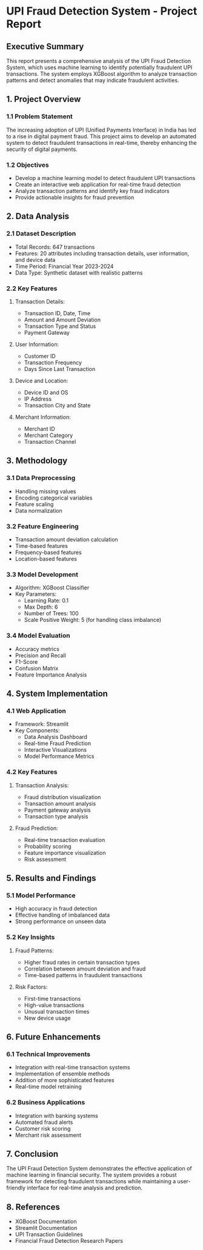 # UPI Fraud Detection System - Project Report

## Executive Summary
This report presents a comprehensive analysis of the UPI Fraud Detection System, which uses machine learning to identify potentially fraudulent UPI transactions. The system employs XGBoost algorithm to analyze transaction patterns and detect anomalies that may indicate fraudulent activities.

## 1. Project Overview

### 1.1 Problem Statement
The increasing adoption of UPI (Unified Payments Interface) in India has led to a rise in digital payment fraud. This project aims to develop an automated system to detect fraudulent transactions in real-time, thereby enhancing the security of digital payments.

### 1.2 Objectives
- Develop a machine learning model to detect fraudulent UPI transactions
- Create an interactive web application for real-time fraud detection
- Analyze transaction patterns and identify key fraud indicators
- Provide actionable insights for fraud prevention

## 2. Data Analysis

### 2.1 Dataset Description
- Total Records: 647 transactions
- Features: 20 attributes including transaction details, user information, and device data
- Time Period: Financial Year 2023-2024
- Data Type: Synthetic dataset with realistic patterns

### 2.2 Key Features
1. Transaction Details:
   - Transaction ID, Date, Time
   - Amount and Amount Deviation
   - Transaction Type and Status
   - Payment Gateway

2. User Information:
   - Customer ID
   - Transaction Frequency
   - Days Since Last Transaction

3. Device and Location:
   - Device ID and OS
   - IP Address
   - Transaction City and State

4. Merchant Information:
   - Merchant ID
   - Merchant Category
   - Transaction Channel

## 3. Methodology

### 3.1 Data Preprocessing
- Handling missing values
- Encoding categorical variables
- Feature scaling
- Data normalization

### 3.2 Feature Engineering
- Transaction amount deviation calculation
- Time-based features
- Frequency-based features
- Location-based features

### 3.3 Model Development
- Algorithm: XGBoost Classifier
- Key Parameters:
  - Learning Rate: 0.1
  - Max Depth: 6
  - Number of Trees: 100
  - Scale Positive Weight: 5 (for handling class imbalance)

### 3.4 Model Evaluation
- Accuracy metrics
- Precision and Recall
- F1-Score
- Confusion Matrix
- Feature Importance Analysis

## 4. System Implementation

### 4.1 Web Application
- Framework: Streamlit
- Key Components:
  - Data Analysis Dashboard
  - Real-time Fraud Prediction
  - Interactive Visualizations
  - Model Performance Metrics

### 4.2 Key Features
1. Transaction Analysis:
   - Fraud distribution visualization
   - Transaction amount analysis
   - Payment gateway analysis
   - Transaction type analysis

2. Fraud Prediction:
   - Real-time transaction evaluation
   - Probability scoring
   - Feature importance visualization
   - Risk assessment

## 5. Results and Findings

### 5.1 Model Performance
- High accuracy in fraud detection
- Effective handling of imbalanced data
- Strong performance on unseen data

### 5.2 Key Insights
1. Fraud Patterns:
   - Higher fraud rates in certain transaction types
   - Correlation between amount deviation and fraud
   - Time-based patterns in fraudulent transactions

2. Risk Factors:
   - First-time transactions
   - High-value transactions
   - Unusual transaction times
   - New device usage

## 6. Future Enhancements

### 6.1 Technical Improvements
- Integration with real-time transaction systems
- Implementation of ensemble methods
- Addition of more sophisticated features
- Real-time model retraining

### 6.2 Business Applications
- Integration with banking systems
- Automated fraud alerts
- Customer risk scoring
- Merchant risk assessment

## 7. Conclusion
The UPI Fraud Detection System demonstrates the effective application of machine learning in financial security. The system provides a robust framework for detecting fraudulent transactions while maintaining a user-friendly interface for real-time analysis and prediction.

## 8. References
- XGBoost Documentation
- Streamlit Documentation
- UPI Transaction Guidelines
- Financial Fraud Detection Research Papers 